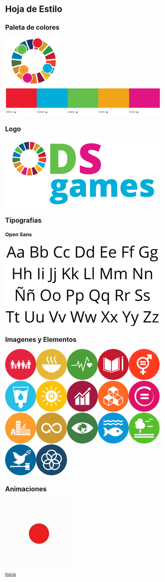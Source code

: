 # Hoja de Estilo
## Paleta de colores
![](hojaDeEstiloImagenes/extraccionColores.PNG)
![](hojaDeEstiloImagenes/paletaColores.PNG)

## Logo
![](hojaDeEstiloImagenes/ODSgames.png)

## Tipografias
### Open Sans
![](hojaDeEstiloImagenes/tipografia.png)

## Imagenes y Elementos
<img src="hojaDeEstiloImagenes/ODSLogo1.png" style="height:100px"></img><img src="hojaDeEstiloImagenes/ODSLogo2.png" style="height:100px"></img><img src="hojaDeEstiloImagenes/ODSLogo3.png" style="height:100px"></img><img src="hojaDeEstiloImagenes/ODSLogo4.png" style="height:100px"></img><img src="hojaDeEstiloImagenes/ODSLogo5.png" style="height:100px"></img><img src="hojaDeEstiloImagenes/ODSLogo6.png" style="height:100px"></img><img src="hojaDeEstiloImagenes/ODSLogo7.png" style="height:100px"></img><img src="hojaDeEstiloImagenes/ODSLogo8.png" style="height:100px"></img><img src="hojaDeEstiloImagenes/ODSLogo9.png" style="height:100px"></img><img src="hojaDeEstiloImagenes/ODSLogo10.png" style="height:100px"></img><img src="hojaDeEstiloImagenes/ODSLogo11.png" style="height:100px"></img><img src="hojaDeEstiloImagenes/ODSLogo12.png" style="height:100px"></img><img src="hojaDeEstiloImagenes/ODSLogo13.png" style="height:100px"></img><img src="hojaDeEstiloImagenes/ODSLogo14.png" style="height:100px"></img><img src="hojaDeEstiloImagenes/ODSLogo15.png" style="height:100px"></img><img src="hojaDeEstiloImagenes/ODSLogo16.png" style="height:100px"></img><img src="hojaDeEstiloImagenes/ODSLogo17.png" style="height:100px"></img>

## Animaciones
![menu para seleccionar juegos](hojaDeEstiloImagenes/gifIndex.gif)

[Inicio](README.md)
